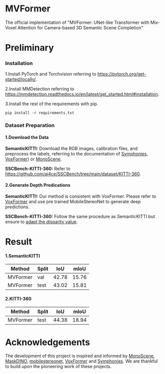 # MVFormer
The official implementation of "MVFormer: UNet-like Transformer with Mix-Voxel Attention for Camera-based 3D Semantic Scene Completion"

# Preliminary
### Installation
1.Install PyTorch and Torchvision referring to https://pytorch.org/get-started/locally/.

2.Install MMDetection referring to https://mmdetection.readthedocs.io/en/latest/get_started.html#installation.

3.Install the rest of the requirements with pip.

    pip install -r requirements.txt

### Dataset Preparation
#### 1.Download the Data
**SemanticKITTI:** Download the RGB images, calibration files, and preprocess the labels, referring to the documentation of [Symphonies](https://github.com/hustvl/Symphonies), [VoxFormer](https://github.com/NVlabs/VoxFormer)) or [MonoScene](https://github.com/astra-vision/MonoScene).

**SSCBench-KITTI-360:** Refer to https://github.com/ai4ce/SSCBench/tree/main/dataset/KITTI-360.

#### 2.Generate Depth Predications
**SemanticKITTI:** Our method is consistent with VoxFormer. Please refer to [VoxFormer](https://github.com/NVlabs/VoxFormer/tree/main/preprocess#3-image-to-depth) and use pre trained MobileStereoNet to generate deep predictions.

**SSCBench-KITTI-360:** Follow the same procedure as SemanticKITTI but ensure to [adapt the disparity value](https://github.com/ai4ce/SSCBench/issues/8#issuecomment-1674607576).

# Result
#### 1.SemanticKITTI
|Method|Split|IoU|mIoU|
|------|-----|---|----|
|MVFormer|val|42.78|15.76|
|MVFormer|test|43.02|15.81|

#### 2.KITTI-360
|Method|Split|IoU|mIoU|
|------|-----|---|----|
|MVFormer|test|44.38|18.94|


# Acknowledgements
The development of this project is inspired and informed by [MonoScene](https://github.com/astra-vision/MonoScene), [MaskDINO](https://github.com/IDEA-Research/MaskDINO), [mobilestereonet](https://github.com/cogsys-tuebingen/mobilestereonet), [VoxFormer](https://github.com/NVlabs/VoxFormer) and [Symphonies](https://github.com/NVlabs/VoxFormer). We are thankful to build upon the pioneering work of these projects.
